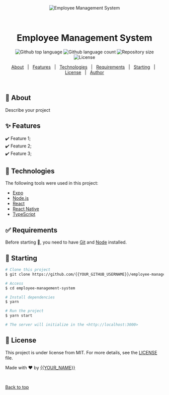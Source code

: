 <div align="center" id="top"> 
  <img src="./.github/app.gif" alt="Employee Management System" />

&#xa0;

  <!-- <a href="https://employeemanagementsystem.netlify.app">Demo</a> -->
</div>

<h1 align="center">Employee Management System</h1>

<p align="center">
  <img alt="Github top language" src="https://img.shields.io/github/languages/top/{{YOUR_GITHUB_USERNAME}}/employee-management-system?color=56BEB8">

  <img alt="Github language count" src="https://img.shields.io/github/languages/count/{{YOUR_GITHUB_USERNAME}}/employee-management-system?color=56BEB8">

  <img alt="Repository size" src="https://img.shields.io/github/repo-size/{{YOUR_GITHUB_USERNAME}}/employee-management-system?color=56BEB8">

  <img alt="License" src="https://img.shields.io/github/license/{{YOUR_GITHUB_USERNAME}}/employee-management-system?color=56BEB8">

  <!-- <img alt="Github issues" src="https://img.shields.io/github/issues/{{YOUR_GITHUB_USERNAME}}/employee-management-system?color=56BEB8" /> -->

  <!-- <img alt="Github forks" src="https://img.shields.io/github/forks/{{YOUR_GITHUB_USERNAME}}/employee-management-system?color=56BEB8" /> -->

  <!-- <img alt="Github stars" src="https://img.shields.io/github/stars/{{YOUR_GITHUB_USERNAME}}/employee-management-system?color=56BEB8" /> -->
</p>

<!-- Status -->

<!-- <h4 align="center">
	🚧  Employee Management System 🚀 Under construction...  🚧
</h4>

<hr> -->

<p align="center">
  <a href="#dart-about">About</a> &#xa0; | &#xa0; 
  <a href="#sparkles-features">Features</a> &#xa0; | &#xa0;
  <a href="#rocket-technologies">Technologies</a> &#xa0; | &#xa0;
  <a href="#white_check_mark-requirements">Requirements</a> &#xa0; | &#xa0;
  <a href="#checkered_flag-starting">Starting</a> &#xa0; | &#xa0;
  <a href="#memo-license">License</a> &#xa0; | &#xa0;
  <a href="https://github.com/{{YOUR_GITHUB_USERNAME}}" target="_blank">Author</a>
</p>

<br>

## :dart: About

Describe your project

## :sparkles: Features

:heavy_check_mark: Feature 1;\
:heavy_check_mark: Feature 2;\
:heavy_check_mark: Feature 3;

## :rocket: Technologies

The following tools were used in this project:

- [Expo](https://expo.io/)
- [Node.js](https://nodejs.org/en/)
- [React](https://pt-br.reactjs.org/)
- [React Native](https://reactnative.dev/)
- [TypeScript](https://www.typescriptlang.org/)

## :white_check_mark: Requirements

Before starting :checkered_flag:, you need to have [Git](https://git-scm.com) and [Node](https://nodejs.org/en/) installed.

## :checkered_flag: Starting

```bash
# Clone this project
$ git clone https://github.com/{{YOUR_GITHUB_USERNAME}}/employee-management-system

# Access
$ cd employee-management-system

# Install dependencies
$ yarn

# Run the project
$ yarn start

# The server will initialize in the <http://localhost:3000>
```

## :memo: License

This project is under license from MIT. For more details, see the [LICENSE](LICENSE.md) file.

Made with :heart: by <a href="https://github.com/{{YOUR_GITHUB_USERNAME}}" target="_blank">{{YOUR_NAME}}</a>

&#xa0;

<a href="#top">Back to top</a>
